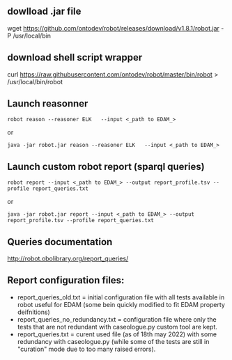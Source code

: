 ## dowlload .jar file 
wget https://github.com/ontodev/robot/releases/download/v1.8.1/robot.jar
-P /usr/local/bin
## download shell script wrapper 
curl https://raw.githubusercontent.com/ontodev/robot/master/bin/robot >
/usr/local/bin/robot

## Launch reasonner 
```
robot reason --reasoner ELK   --input <_path to EDAM_>
```
or
```
java -jar robot.jar reason --reasoner ELK   --input <_path to EDAM_>
```

## Launch custom robot report (sparql queries)
```
robot report --input <_path to EDAM_> --output report_profile.tsv --profile report_queries.txt
```
or
```
java -jar robot.jar report --input <_path to EDAM_> --output report_profile.tsv --profile report_queries.txt
```
## Queries documentation 

http://robot.obolibrary.org/report_queries/ 

## Report configuration files:

 - report_queries_old.txt = initial configuration file with all tests available in robot useful for EDAM (some bein quickly modified to fit EDAM property deifnitions)
 - report_queries_no_redundancy.txt = configuration file where only the tests that are not redundant with caseologue.py custom tool are kept. 
 - report_queries.txt = curent used file (as of 18th may 2022) with some redundancy with caseologue.py (while some of the tests are still in "curation" mode due to too many raised errors). 
